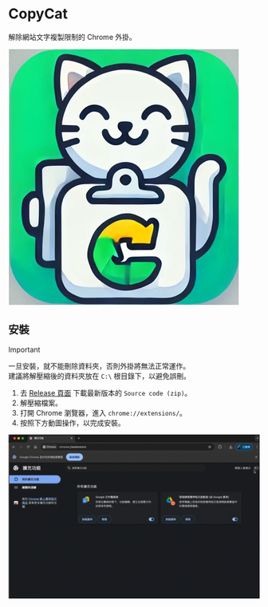# CopyCat

解除網站文字複製限制的 Chrome 外掛。

![logo](https://github.com/TimLai666/CopyCat/blob/main/icon.png)

## 安裝

> [!IMPORTANT]
> 一旦安裝，就不能刪除資料夾，否則外掛將無法正常運作。<br />
> 建議將解壓縮後的資料夾放在 `C:\` 根目錄下，以避免誤刪。

1. 去 [Release 頁面](https://github.com/TimLai666/CopyCat/releases) 下載最新版本的 `Source code (zip)`。
2. 解壓縮檔案。
3. 打開 Chrome 瀏覽器，進入 `chrome://extensions/`。
4. 按照下方動圖操作，以完成安裝。

![Installation guide](https://github.com/TimLai666/CopyCat/blob/main/Installation_guide.gif)
